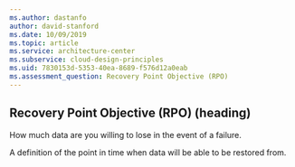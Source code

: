 ```yaml
---
ms.author: dastanfo
author: david-stanford
ms.date: 10/09/2019
ms.topic: article
ms.service: architecture-center
ms.subservice: cloud-design-principles
ms.uid: 7830153d-5353-40ea-8689-f576d12a0eab
ms.assessment_question: Recovery Point Objective (RPO)
---
```

## Recovery Point Objective (RPO) (heading)

<div class="alert is-warning"><p>How much data are you willing to lose in the event of a failure.</p></div>

A definition of the point in time when data will be able to be restored from.